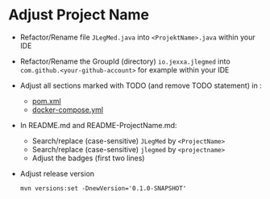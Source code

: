 # Adjust Project Name 

*   Refactor/Rename file `JLegMed.java` into `<ProjektName>.java` within your IDE

*   Refactor/Rename the GroupId (directory) `io.jexxa.jlegmed` into `com.github.<your-github-account>` for example within your IDE

*   Adjust all sections marked with TODO (and remove TODO statement) in : 
    *    [pom.xml](pom.xml) 
    *    [docker-compose.yml](deploy/docker-compose.yml)

*   In README.md and README-ProjectName.md:
    *   Search/replace (case-sensitive) `JLegMed` by `<ProjectName>`
    *   Search/replace (case-sensitive) `jlegmed` by `<projectname>`
    *   Adjust the badges (first two lines)

*   Adjust release version
    ```shell
    mvn versions:set -DnewVersion='0.1.0-SNAPSHOT'
    ```


